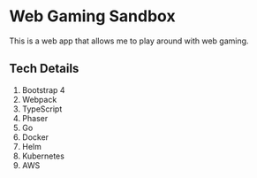 # Web Gaming Sandbox
This is a web app that allows me to play around with web gaming.

## Tech Details
1. Bootstrap 4
1. Webpack
1. TypeScript
1. Phaser
1. Go
1. Docker
1. Helm
1. Kubernetes
1. AWS

